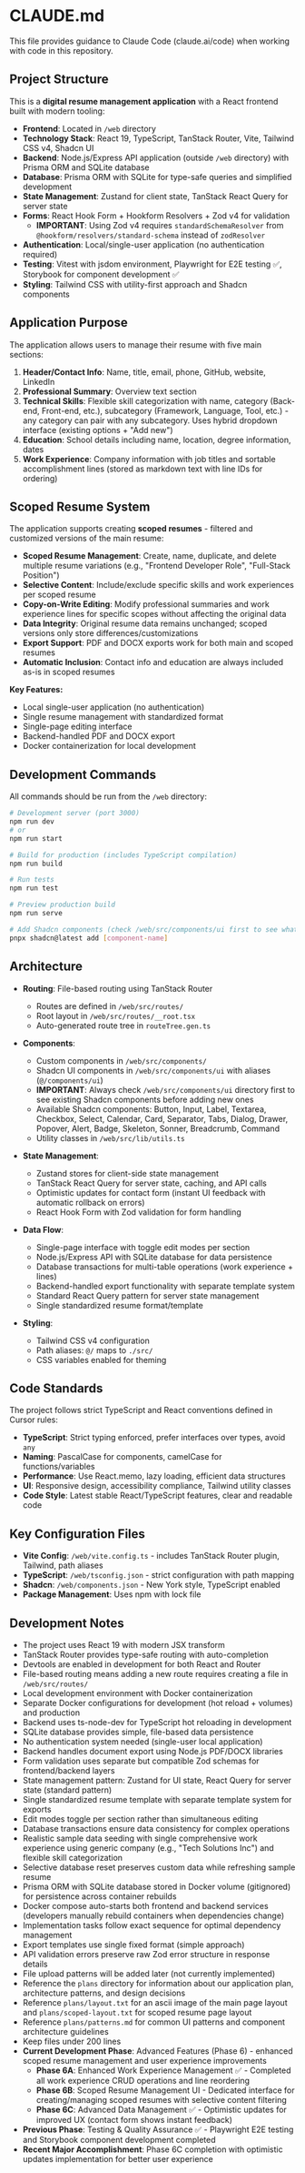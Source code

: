 # CLAUDE.md

This file provides guidance to Claude Code (claude.ai/code) when working with code in this repository.

## Project Structure

This is a **digital resume management application** with a React frontend built with modern tooling:

- **Frontend**: Located in `/web` directory
- **Technology Stack**: React 19, TypeScript, TanStack Router, Vite, Tailwind CSS v4, Shadcn UI
- **Backend**: Node.js/Express API application (outside `/web` directory) with Prisma ORM and SQLite database
- **Database**: Prisma ORM with SQLite for type-safe queries and simplified development
- **State Management**: Zustand for client state, TanStack React Query for server state
- **Forms**: React Hook Form + Hookform Resolvers + Zod v4 for validation
  - **IMPORTANT**: Using Zod v4 requires `standardSchemaResolver` from `@hookform/resolvers/standard-schema` instead of `zodResolver`
- **Authentication**: Local/single-user application (no authentication required)
- **Testing**: Vitest with jsdom environment, Playwright for E2E testing ✅, Storybook for component development ✅
- **Styling**: Tailwind CSS with utility-first approach and Shadcn components

## Application Purpose

The application allows users to manage their resume with five main sections:

1. **Header/Contact Info**: Name, title, email, phone, GitHub, website, LinkedIn
2. **Professional Summary**: Overview text section
3. **Technical Skills**: Flexible skill categorization with name, category (Back-end, Front-end, etc.), subcategory (Framework, Language, Tool, etc.) - any category can pair with any subcategory. Uses hybrid dropdown interface (existing options + "Add new")
4. **Education**: School details including name, location, degree information, dates
5. **Work Experience**: Company information with job titles and sortable accomplishment lines (stored as markdown text with line IDs for ordering)

## Scoped Resume System

The application supports creating **scoped resumes** - filtered and customized versions of the main resume:

- **Scoped Resume Management**: Create, name, duplicate, and delete multiple resume variations (e.g., "Frontend Developer Role", "Full-Stack Position")
- **Selective Content**: Include/exclude specific skills and work experiences per scoped resume
- **Copy-on-Write Editing**: Modify professional summaries and work experience lines for specific scopes without affecting the original data
- **Data Integrity**: Original resume data remains unchanged; scoped versions only store differences/customizations
- **Export Support**: PDF and DOCX exports work for both main and scoped resumes
- **Automatic Inclusion**: Contact info and education are always included as-is in scoped resumes

**Key Features:**

- Local single-user application (no authentication)
- Single resume management with standardized format
- Single-page editing interface
- Backend-handled PDF and DOCX export
- Docker containerization for local development

## Development Commands

All commands should be run from the `/web` directory:

```bash
# Development server (port 3000)
npm run dev
# or
npm run start

# Build for production (includes TypeScript compilation)
npm run build

# Run tests
npm run test

# Preview production build
npm run serve

# Add Shadcn components (check /web/src/components/ui first to see what's already available)
pnpx shadcn@latest add [component-name]
```

## Architecture

- **Routing**: File-based routing using TanStack Router

  - Routes are defined in `/web/src/routes/`
  - Root layout in `/web/src/routes/__root.tsx`
  - Auto-generated route tree in `routeTree.gen.ts`

- **Components**:

  - Custom components in `/web/src/components/`
  - Shadcn UI components in `/web/src/components/ui` with aliases (`@/components/ui`)
  - **IMPORTANT**: Always check `/web/src/components/ui` directory first to see existing Shadcn components before adding new ones
  - Available Shadcn components: Button, Input, Label, Textarea, Checkbox, Select, Calendar, Card, Separator, Tabs, Dialog, Drawer, Popover, Alert, Badge, Skeleton, Sonner, Breadcrumb, Command
  - Utility classes in `/web/src/lib/utils.ts`

- **State Management**:

  - Zustand stores for client-side state management
  - TanStack React Query for server state, caching, and API calls
  - Optimistic updates for contact form (instant UI feedback with automatic rollback on errors)
  - React Hook Form with Zod validation for form handling

- **Data Flow**:

  - Single-page interface with toggle edit modes per section
  - Node.js/Express API with SQLite database for data persistence
  - Database transactions for multi-table operations (work experience + lines)
  - Backend-handled export functionality with separate template system
  - Standard React Query pattern for server state management
  - Single standardized resume format/template

- **Styling**:
  - Tailwind CSS v4 configuration
  - Path aliases: `@/` maps to `./src/`
  - CSS variables enabled for theming

## Code Standards

The project follows strict TypeScript and React conventions defined in Cursor rules:

- **TypeScript**: Strict typing enforced, prefer interfaces over types, avoid `any`
- **Naming**: PascalCase for components, camelCase for functions/variables
- **Performance**: Use React.memo, lazy loading, efficient data structures
- **UI**: Responsive design, accessibility compliance, Tailwind utility classes
- **Code Style**: Latest stable React/TypeScript features, clear and readable code

## Key Configuration Files

- **Vite Config**: `/web/vite.config.ts` - includes TanStack Router plugin, Tailwind, path aliases
- **TypeScript**: `/web/tsconfig.json` - strict configuration with path mapping
- **Shadcn**: `/web/components.json` - New York style, TypeScript enabled
- **Package Management**: Uses npm with lock file

## Development Notes

- The project uses React 19 with modern JSX transform
- TanStack Router provides type-safe routing with auto-completion
- Devtools are enabled in development for both React and Router
- File-based routing means adding a new route requires creating a file in `/web/src/routes/`
- Local development environment with Docker containerization
- Separate Docker configurations for development (hot reload + volumes) and production
- Backend uses ts-node-dev for TypeScript hot reloading in development
- SQLite database provides simple, file-based data persistence
- No authentication system needed (single-user local application)
- Backend handles document export using Node.js PDF/DOCX libraries
- Form validation uses separate but compatible Zod schemas for frontend/backend layers
- State management pattern: Zustand for UI state, React Query for server state (standard pattern)
- Single standardized resume template with separate template system for exports
- Edit modes toggle per section rather than simultaneous editing
- Database transactions ensure data consistency for complex operations
- Realistic sample data seeding with single comprehensive work experience using generic company (e.g., "Tech Solutions Inc") and flexible skill categorization
- Selective database reset preserves custom data while refreshing sample resume
- Prisma ORM with SQLite database stored in Docker volume (gitignored) for persistence across container rebuilds
- Docker compose auto-starts both frontend and backend services (developers manually rebuild containers when dependencies change)
- Implementation tasks follow exact sequence for optimal dependency management
- Export templates use single fixed format (simple approach)
- API validation errors preserve raw Zod error structure in response details
- File upload patterns will be added later (not currently implemented)
- Reference the `plans` directory for information about our application plan, architecture patterns, and design decisions
- Reference `plans/layout.txt` for an ascii image of the main page layout and `plans/scoped-layout.txt` for scoped resume page layout
- Reference `plans/patterns.md` for common UI patterns and component architecture guidelines
- Keep files under 200 lines
- **Current Development Phase**: Advanced Features (Phase 6) - enhanced scoped resume management and user experience improvements
  - **Phase 6A**: Enhanced Work Experience Management ✅ - Completed all work experience CRUD operations and line reordering
  - **Phase 6B**: Scoped Resume Management UI - Dedicated interface for creating/managing scoped resumes with selective content filtering
  - **Phase 6C**: Advanced Data Management ✅ - Optimistic updates for improved UX (contact form shows instant feedback)
- **Previous Phase**: Testing & Quality Assurance ✅ - Playwright E2E testing and Storybook component development completed
- **Recent Major Accomplishment**: Phase 6C completion with optimistic updates implementation for better user experience

